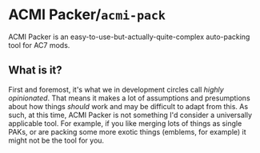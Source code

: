 # ACMI Packer/`acmi-pack`

ACMI Packer is an easy-to-use-but-actually-quite-complex auto-packing tool for AC7 mods.

## What is it?

First and foremost, it's what we in development circles call *highly opinionated*. That means it makes a lot of assumptions and presumptions about how things _should_ work and may be difficult to adapt from this. As such, at this time, ACMI Packer is not something I'd consider a universally applicable tool. For example, if you like merging lots of things as single PAKs, or are packing some more exotic things (emblems, for example) it might not be the tool for you.